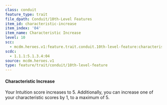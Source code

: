 ```yaml
---
class: conduit
feature_type: trait
file_dpath: Conduit/10th-Level Features
item_id: characteristic-increase
item_index: '04'
item_name: Characteristic Increase
level: 10
scc:
  - mcdm.heroes.v1:feature.trait.conduit.10th-level-feature:characteristic-increase
scdc:
  - 1.1.1:5.1.3.4:04
source: mcdm.heroes.v1
type: feature/trait/conduit/10th-level-feature
---
```


#### Characteristic Increase

Your Intuition score increases to 5. Additionally, you can increase one of your characteristic scores by 1, to a maximum of 5.
